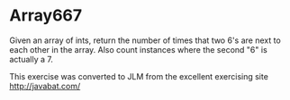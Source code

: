 
# Array667 #
Given an
array of ints, return the number of times that two 6's are next to each
other in the array. Also count instances where the second "6" is
actually a 7.

This exercise was converted to JLM from the excellent exercising site http://javabat.com/

